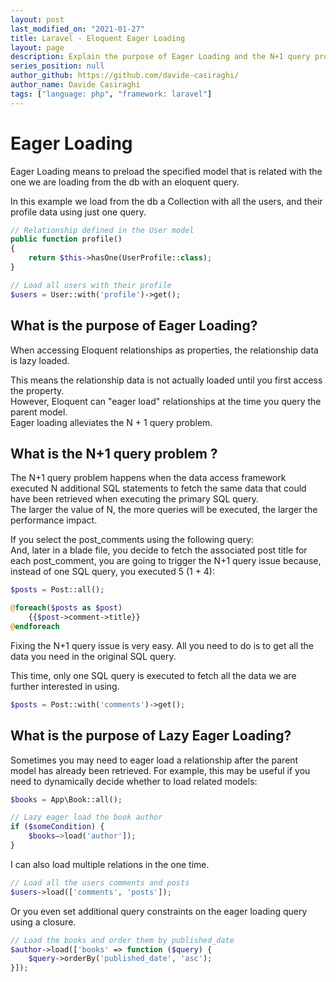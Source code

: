 ```yaml
---
layout: post
last_modified_on: "2021-01-27"
title: Laravel - Eloquent Eager Loading
layout: page
description: Explain the purpose of Eager Loading and the N+1 query problem
series_position: null
author_github: https://github.com/davide-casiraghi/
author_name: Davide Casiraghi
tags: ["language: php", "framework: laravel"]
---
```


# Eager Loading

Eager Loading means to preload the specified model that is related with the one we are loading from the db with an eloquent query.

In this example we load from the db a Collection with all the users, and their profile data using just one query.
``` php
// Relationship defined in the User model
public function profile()
{
    return $this->hasOne(UserProfile::class);
}

// Load all users with their profile
$users = User::with('profile')->get();
```

## What is the purpose of Eager Loading?
When accessing Eloquent relationships as properties, the relationship data is lazy loaded.

This means the relationship data is not actually loaded until you first access the property.   
However, Eloquent can "eager load" relationships at the time you query the parent model.  
Eager loading alleviates the N + 1 query problem.

## What is the N+1 query problem ?
The N+1 query problem happens when the data access framework executed N additional SQL statements to fetch the same data that could have been retrieved when executing the primary SQL query.  
The larger the value of N, the more queries will be executed, the larger the performance impact.

If you select the post_comments using the following query:   
And, later in a blade file, you decide to fetch the associated post title for each post_comment, you are going to trigger the N+1 query issue because, instead of one SQL query, you executed 5 (1 + 4):  
``` php
$posts = Post::all();
```
``` php
@foreach($posts as $post)
    {{$post->comment->title}}
@endforeach
```

Fixing the N+1 query issue is very easy.
All you need to do is to get all the data you need in the original SQL query.

This time, only one SQL query is executed to fetch all the data we are further interested in using.  
``` php
$posts = Post::with('comments')->get();
```

## What is the purpose of Lazy Eager Loading?

Sometimes you may need to eager load a relationship after the parent model has already been retrieved.
For example, this may be useful if you need to dynamically decide whether to load related models:

``` php
$books = App\Book::all();

// Lazy eager load the book author
if ($someCondition) {
    $books–>load('author']);
}
```

I can also load multiple relations in the one time.

``` php
// Load all the users comments and posts
$users->load(['comments', 'posts']);
```

Or you even set additional query constraints on the eager loading query using a closure.
``` php
// Load the books and order them by published_date
$author->load(['books' => function ($query) {
    $query->orderBy('published_date', 'asc');
}]);
```
